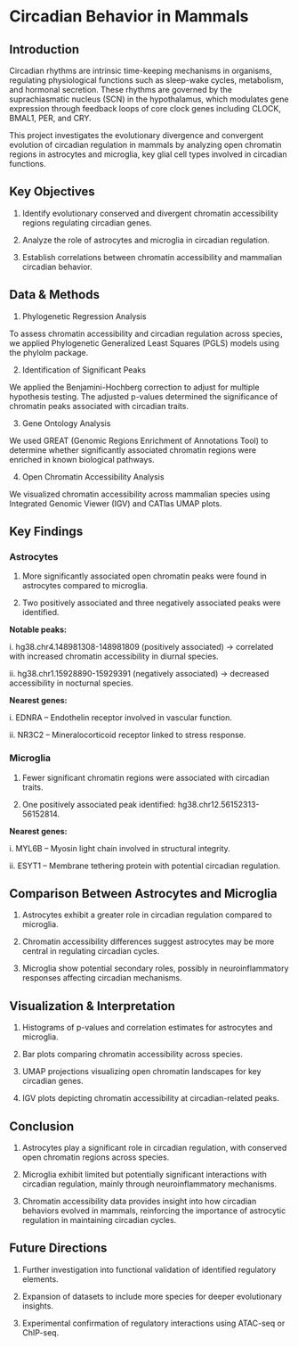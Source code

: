 # Circadian Behavior in Mammals

## Introduction

Circadian rhythms are intrinsic time-keeping mechanisms in organisms, regulating physiological functions such as sleep-wake cycles, metabolism, and hormonal secretion. These rhythms are governed by the suprachiasmatic nucleus (SCN) in the hypothalamus, which modulates gene expression through feedback loops of core clock genes including CLOCK, BMAL1, PER, and CRY.

This project investigates the evolutionary divergence and convergent evolution of circadian regulation in mammals by analyzing open chromatin regions in astrocytes and microglia, key glial cell types involved in circadian functions.

## Key Objectives

1. Identify evolutionary conserved and divergent chromatin accessibility regions regulating circadian genes.

2. Analyze the role of astrocytes and microglia in circadian regulation.

3. Establish correlations between chromatin accessibility and mammalian circadian behavior.

## Data & Methods

1. Phylogenetic Regression Analysis

To assess chromatin accessibility and circadian regulation across species, we applied Phylogenetic Generalized Least Squares (PGLS) models using the phylolm package.

2. Identification of Significant Peaks

We applied the Benjamini-Hochberg correction to adjust for multiple hypothesis testing. The adjusted p-values determined the significance of chromatin peaks associated with circadian traits.

3. Gene Ontology Analysis

We used GREAT (Genomic Regions Enrichment of Annotations Tool) to determine whether significantly associated chromatin regions were enriched in known biological pathways.

4. Open Chromatin Accessibility Analysis

We visualized chromatin accessibility across mammalian species using Integrated Genomic Viewer (IGV) and CATlas UMAP plots.


## Key Findings

### Astrocytes

1. More significantly associated open chromatin peaks were found in astrocytes compared to microglia.

2. Two positively associated and three negatively associated peaks were identified.

**Notable peaks:**

i. hg38.chr4.148981308-148981809 (positively associated) → correlated with increased chromatin accessibility in diurnal species.

ii. hg38.chr1.15928890-15929391 (negatively associated) → decreased accessibility in nocturnal species.

**Nearest genes:**

i. EDNRA – Endothelin receptor involved in vascular function.

ii. NR3C2 – Mineralocorticoid receptor linked to stress response.


### Microglia

1. Fewer significant chromatin regions were associated with circadian traits.

2. One positively associated peak identified: hg38.chr12.56152313-56152814.

**Nearest genes:**

i. MYL6B – Myosin light chain involved in structural integrity.

ii. ESYT1 – Membrane tethering protein with potential circadian regulation.

## Comparison Between Astrocytes and Microglia

1. Astrocytes exhibit a greater role in circadian regulation compared to microglia.

2. Chromatin accessibility differences suggest astrocytes may be more central in regulating circadian cycles.

3. Microglia show potential secondary roles, possibly in neuroinflammatory responses affecting circadian mechanisms.

## Visualization & Interpretation

1. Histograms of p-values and correlation estimates for astrocytes and microglia.

2. Bar plots comparing chromatin accessibility across species.

3. UMAP projections visualizing open chromatin landscapes for key circadian genes.

4. IGV plots depicting chromatin accessibility at circadian-related peaks.

## Conclusion

1. Astrocytes play a significant role in circadian regulation, with conserved open chromatin regions across species.

2. Microglia exhibit limited but potentially significant interactions with circadian regulation, mainly through neuroinflammatory mechanisms.

3. Chromatin accessibility data provides insight into how circadian behaviors evolved in mammals, reinforcing the importance of astrocytic regulation in maintaining circadian cycles.

## Future Directions

1. Further investigation into functional validation of identified regulatory elements.

2. Expansion of datasets to include more species for deeper evolutionary insights.

3. Experimental confirmation of regulatory interactions using ATAC-seq or ChIP-seq.
